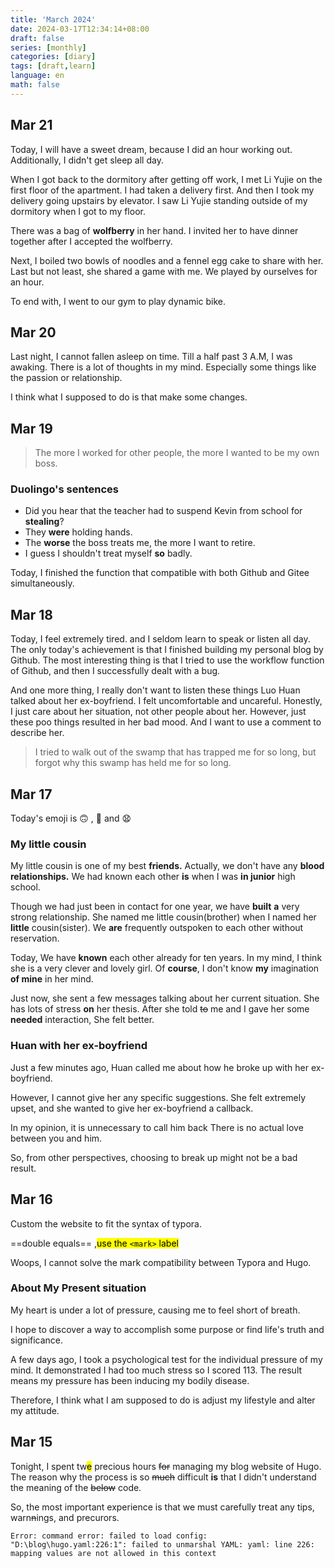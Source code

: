 ```yaml
---
title: 'March 2024'
date: 2024-03-17T12:34:14+08:00
draft: false
series: [monthly]
categories: [diary]
tags: [draft,learn]
language: en
math: false
---
```


## Mar 21

Today, I will have a sweet dream, because I did an hour working out. Additionally, I didn't get sleep all day.

When I got back to the dormitory after getting off work, I met Li Yujie on the first floor of the apartment.
I had taken a delivery first. And then I took my delivery going upstairs by elevator. I saw Li Yujie standing outside of my dormitory when I got to my floor.

There was a bag of **wolfberry** in her hand. I invited her to have dinner together after I accepted the wolfberry.

Next, I boiled two bowls of noodles and a fennel egg cake to share with her. Last but not least, she shared a game with me. We played by ourselves for an hour.

To end with, I went to our gym to play dynamic bike.

## Mar 20

Last night, I cannot fallen asleep on time. Till a half past 3 A.M, I was awaking. There is a lot of thoughts in my mind. Especially some things like the passion or relationship.

I think what I supposed to do is that make some changes.

## Mar 19

> The more I worked for other people, the more I wanted to be my own boss.

### Duolingo's sentences

- Did you hear that the teacher had to suspend Kevin from school for **stealing**?
- They **were** holding hands.
- The **worse** the boss treats me, the more I want to retire.
- I guess I shouldn't treat myself **so** badly.

Today, I finished the function that compatible with both Github and Gitee simultaneously.

## Mar 18

Today, I feel extremely tired. and I seldom learn to speak or listen all day. The only today's achievement is that I finished building my personal blog by Github. The most interesting thing is that I tried to use the workflow function of Github, and then I successfully dealt with a bug.

And one more thing, I really don't want to listen these things Luo Huan talked about her ex-boyfriend. I felt uncomfortable and uncareful. Honestly, I just care about her situation, not other people about her. However, just these poo things resulted in her bad mood. And I want to use a comment to describe her.

> I tried to walk out of the swamp that has trapped me for so long, but forgot why this swamp has held me for so long.



## Mar 17

Today's emoji is :upside_down_face: , :nauseated_face: and :anguished:

### My little cousin

My little cousin is one of my best **friends.** Actually, we don't have any **blood relationships.** We had known each other **is** when I was **in junior** high school.

Though we had just been in contact for one year, we have **built** **a** very strong relationship. She named me little cousin(brother) when I named her **little** cousin(sister). We **are** frequently outspoken to each other without reservation.

Today, We have **known** each other already for ten years. In my mind, I think she is a very clever and lovely girl. Of **course**, I don't know **my** imagination **of mine** in her mind.

Just now, she sent a few messages talking about her current situation. She has lots of stress **on** her thesis. After she told ~~to~~ me and I gave her some **needed** interaction, She felt better.

### Huan with her ex-boyfriend

Just a few minutes ago, Huan called me about how he broke up with her ex-boyfriend.

However, I cannot give her any specific suggestions. She felt extremely upset, and she wanted to give her ex-boyfriend a callback.

In my opinion, it is unnecessary to call him back There is no actual love between you and him.

So, from other perspectives, choosing to break up might not be a bad result.

## Mar 16

Custom the website to fit the syntax of typora.

==double equals== ,<mark>use the `<mark>` label</mark>

Woops, I cannot solve the mark compatibility between Typora and Hugo.

### About My Present situation

My heart is under a lot of pressure, causing me to feel short of breath.

I hope to discover a way to accomplish some purpose or find life's truth and significance.

A few days ago, I took a psychological test for the individual pressure of my mind. It demonstrated I had too much stress so I scored 113. The result means my pressure has been inducing my bodily disease.

Therefore, I think what I am supposed to do is adjust my lifestyle and alter my attitude.

## Mar 15

Tonight, I spent tw<mark>e</mark> precious hours ~~for~~ managing my blog website of Hugo.
The reason why the process is so ~~much~~ difficult **is** that I didn't understand the meaning of the ~~below~~ code.

So, the most important experience is that we must carefully treat any tips, warn~~n~~ings, and precurors.

```shell
Error: command error: failed to load config: "D:\blog\hugo.yaml:226:1": failed to unmarshal YAML: yaml: line 226: mapping values are not allowed in this context
```
